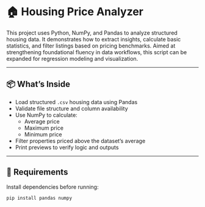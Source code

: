 # 🏠 Housing Price Analyzer

This project uses Python, NumPy, and Pandas to analyze structured housing data. It demonstrates how to extract insights, calculate basic statistics, and filter listings based on pricing benchmarks. Aimed at strengthening foundational fluency in data workflows, this script can be expanded for regression modeling and visualization.

---

## 📦 What’s Inside

- Load structured `.csv` housing data using Pandas
- Validate file structure and column availability
- Use NumPy to calculate:
  - Average price
  - Maximum price
  - Minimum price
- Filter properties priced above the dataset’s average
- Print previews to verify logic and outputs

---
## 🔧 Requirements

Install dependencies before running:

```bash
pip install pandas numpy


